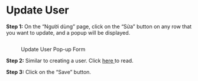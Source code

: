 # Update User

**Step 1:** On the “Người dùng” page, click on the “Sửa” button on any row that you want to update, and a popup will be displayed.

<figure><img src="https://lh7-rt.googleusercontent.com/docsz/AD_4nXdrCPhw6qi5W_ZC6vxgtxOt7Lok4lCC8feZ74rjFI7zS-_Oa6xfJi7Rei_wi4sifKQsx2hUiyIAHuNESvZgfsokPBwXwg4WHLzt5MUVBSx5Q5IHD7jMVfRt9A5SGkEhkxLDGn_4inhfnNxqMJVaMxatqz4eUJYsSkMdFAhq0A?key=SHneWa61M1ec4tMp41OIHQ" alt=""><figcaption><p>Update User Pop-up Form</p></figcaption></figure>

**Step 2:** Similar to creating a user. Click [here ](create-user.md)to read.

**Step 3:** Click on the “Save” button.
